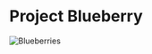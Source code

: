 # Project Blueberry
![Blueberries](http://originaleating.com/content/uploads/2013/10/blueberries.jpg)